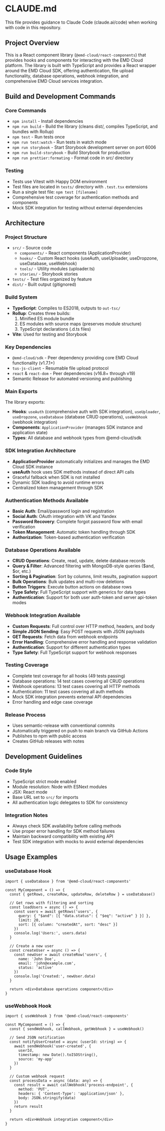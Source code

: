 # CLAUDE.md

This file provides guidance to Claude Code (claude.ai/code) when working with code in this repository.

## Project Overview

This is a React component library (`@emd-cloud/react-components`) that provides hooks and components for interacting with the EMD Cloud platform. The library is built with TypeScript and provides a React wrapper around the EMD Cloud SDK, offering authentication, file upload functionality, database operations, webhook integration, and comprehensive EMD Cloud services integration.

## Build and Development Commands

### Core Commands
- `npm install` - Install dependencies
- `npm run build` - Build the library (cleans dist/, compiles TypeScript, and bundles with Rollup)
- `npm test` - Run tests once
- `npm run test:watch` - Run tests in watch mode
- `npm run storybook` - Start Storybook development server on port 6006
- `npm run build-storybook` - Build Storybook for production
- `npm run prettier:formating` - Format code in src/ directory

### Testing
- Tests use Vitest with Happy DOM environment
- Test files are located in `tests/` directory with `.test.tsx` extensions
- Run a single test file: `npm test [filename]`
- Comprehensive test coverage for authentication methods and components
- Mock SDK integration for testing without external dependencies

## Architecture

### Project Structure
- `src/` - Source code
  - `components/` - React components (ApplicationProvider)
  - `hooks/` - Custom React hooks (useAuth, useUploader, useDropzone, useDatabase, useWebhook)
  - `tools/` - Utility modules (uploader.ts)
  - `stories/` - Storybook stories
- `tests/` - Test files organized by feature
- `dist/` - Built output (gitignored)

### Build System
- **TypeScript**: Compiles to ES2018, outputs to `out-tsc/`
- **Rollup**: Creates three builds:
  1. Minified ES module bundle
  2. ES modules with source maps (preserves module structure)
  3. TypeScript declarations (.d.ts files)
- **Vite**: Used for testing and Storybook

### Key Dependencies
- `@emd-cloud/sdk` - Peer dependency providing core EMD Cloud functionality (v1.7.1+)
- `tus-js-client` - Resumable file upload protocol
- `react` & `react-dom` - Peer dependencies (v16.8+ through v19)
- Semantic Release for automated versioning and publishing

### Main Exports
The library exports:
- **Hooks**: `useAuth` (comprehensive auth with SDK integration), `useUploader`, `useDropzone`, `useDatabase` (database CRUD operations), `useWebhook` (webhook integration)
- **Components**: `ApplicationProvider` (manages SDK instance and application state)
- **Types**: All database and webhook types from @emd-cloud/sdk

### SDK Integration Architecture
- **ApplicationProvider** automatically initializes and manages the EMD Cloud SDK instance
- **useAuth** hook uses SDK methods instead of direct API calls
- Graceful fallback when SDK is not installed
- Dynamic SDK loading to avoid runtime errors
- Centralized token management through SDK

### Authentication Methods Available
- **Basic Auth**: Email/password login and registration
- **Social Auth**: OAuth integration with VK and Yandex
- **Password Recovery**: Complete forgot password flow with email verification
- **Token Management**: Automatic token handling through SDK
- **Authorization**: Token-based authentication verification

### Database Operations Available
- **CRUD Operations**: Create, read, update, delete database records
- **Query & Filter**: Advanced filtering with MongoDB-style queries ($and, $or, etc.)
- **Sorting & Pagination**: Sort by columns, limit results, pagination support
- **Bulk Operations**: Bulk updates and multi-row deletions
- **Button Triggers**: Execute button actions on database rows
- **Type Safety**: Full TypeScript support with generics for data types
- **Authentication**: Support for both user auth-token and server api-token modes

### Webhook Integration Available
- **Custom Requests**: Full control over HTTP method, headers, and body
- **Simple JSON Sending**: Easy POST requests with JSON payloads
- **GET Requests**: Fetch data from webhook endpoints
- **Error Handling**: Comprehensive error handling and response validation
- **Authentication**: Support for different authentication types
- **Type Safety**: Full TypeScript support for webhook responses

### Testing Coverage
- Complete test coverage for all hooks (49 tests passing)
- Database operations: 14 test cases covering all CRUD operations
- Webhook operations: 13 test cases covering all HTTP methods
- Authentication: 11 test cases covering all auth methods
- Mock SDK integration prevents external API dependencies
- Error handling and edge case coverage

### Release Process
- Uses semantic-release with conventional commits
- Automatically triggered on push to main branch via GitHub Actions
- Publishes to npm with public access
- Creates GitHub releases with notes

## Development Guidelines

### Code Style
- TypeScript strict mode enabled
- Module resolution: Node with ESNext modules
- JSX: React mode
- Base URL set to `src/` for imports
- All authentication logic delegates to SDK for consistency

### Integration Notes
- Always check SDK availability before calling methods
- Use proper error handling for SDK method failures
- Maintain backward compatibility with existing API
- Test SDK integration with mocks to avoid external dependencies

## Usage Examples

### useDatabase Hook
```tsx
import { useDatabase } from '@emd-cloud/react-components'

const MyComponent = () => {
  const { getRows, createRow, updateRow, deleteRow } = useDatabase()
  
  // Get rows with filtering and sorting
  const loadUsers = async () => {
    const users = await getRows('users', {
      query: { "$and": [{ "data.status": { "$eq": "active" } }] },
      limit: 20,
      sort: [{ column: "createdAt", sort: "desc" }]
    })
    console.log('Users:', users.data)
  }
  
  // Create a new user
  const createUser = async () => {
    const newUser = await createRow('users', {
      name: 'John Doe',
      email: 'john@example.com',
      status: 'active'
    })
    console.log('Created:', newUser.data)
  }
  
  return <div>Database operations component</div>
}
```

### useWebhook Hook
```tsx
import { useWebhook } from '@emd-cloud/react-components'

const MyComponent = () => {
  const { sendWebhook, callWebhook, getWebhook } = useWebhook()
  
  // Send JSON notification
  const notifyUserCreated = async (userId: string) => {
    await sendWebhook('user-created', {
      userId,
      timestamp: new Date().toISOString(),
      source: 'my-app'
    })
  }
  
  // Custom webhook request
  const processData = async (data: any) => {
    const result = await callWebhook('process-endpoint', {
      method: 'PUT',
      headers: { 'Content-Type': 'application/json' },
      body: JSON.stringify(data)
    })
    return result
  }
  
  return <div>Webhook integration component</div>
}
```
